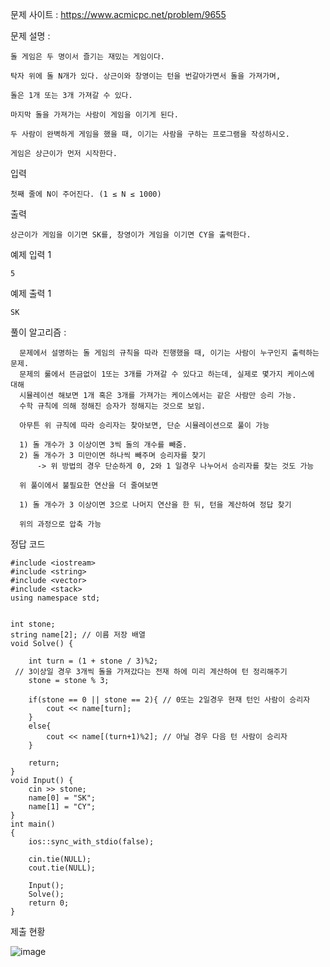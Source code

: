 문제 사이트 : https://www.acmicpc.net/problem/9655

문제 설명 :

    돌 게임은 두 명이서 즐기는 재밌는 게임이다.

    탁자 위에 돌 N개가 있다. 상근이와 창영이는 턴을 번갈아가면서 돌을 가져가며, 
    
    돌은 1개 또는 3개 가져갈 수 있다. 
    
    마지막 돌을 가져가는 사람이 게임을 이기게 된다.

    두 사람이 완벽하게 게임을 했을 때, 이기는 사람을 구하는 프로그램을 작성하시오. 
    
    게임은 상근이가 먼저 시작한다.

입력

    첫째 줄에 N이 주어진다. (1 ≤ N ≤ 1000)

출력

    상근이가 게임을 이기면 SK를, 창영이가 게임을 이기면 CY을 출력한다.

예제 입력 1 

    5
예제 출력 1 

    SK

풀이 알고리즘 :

      문제에서 설명하는 돌 게임의 규칙을 따라 진행했을 때, 이기는 사람이 누구인지 출력하는 문제.
      문제의 룰에서 뜬금없이 1또는 3개를 가져갈 수 있다고 하는데, 실제로 몇가지 케이스에 대해 
      시뮬레이션 해보면 1개 혹은 3개를 가져가는 케이스에서는 같은 사람만 승리 가능.
      수학 규칙에 의해 정해진 승자가 정해지는 것으로 보임.

      아무튼 위 규칙에 따라 승리자는 찾아보면, 단순 시뮬레이션으로 풀이 가능

      1) 돌 개수가 3 이상이면 3씩 돌의 개수를 빼줌.
      2) 돌 개수가 3 미만이면 하나씩 빼주며 승리자를 찾기
          -> 위 방법의 경우 단순하게 0, 2와 1 일경우 나누어서 승리자를 찾는 것도 가능

      위 풀이에서 불필요한 연산을 더 줄여보면

      1) 돌 개수가 3 이상이면 3으로 나머지 연산을 한 뒤, 턴을 계산하여 정답 찾기

      위의 과정으로 압축 가능


정답 코드

    #include <iostream>
    #include <string>
    #include <vector>
    #include <stack>
    using namespace std;
    
    
    int stone;
    string name[2]; // 이름 저장 배열
    void Solve() {
    
    	int turn = (1 + stone / 3)%2;
     // 3이상일 경우 3개씩 돌을 가져갔다는 전재 하에 미리 계산하여 턴 정리해주기
    	stone = stone % 3;
     
        if(stone == 0 || stone == 2){ // 0또는 2일경우 현재 턴인 사람이 승리자
            cout << name[turn];
        }
        else{
            cout << name[(turn+1)%2]; // 아닐 경우 다음 턴 사람이 승리자
        }
    
    	return;
    }
    void Input() {
    	cin >> stone;
    	name[0] = "SK";
    	name[1] = "CY";
    }
    int main()
    {
    	ios::sync_with_stdio(false);
    
    	cin.tie(NULL);
    	cout.tie(NULL);
    
    	Input();
    	Solve();
        return 0;
    }


제출 현황

![image](https://github.com/user-attachments/assets/5b43803e-8e9e-48c6-8e27-a4f8e4073a45)
